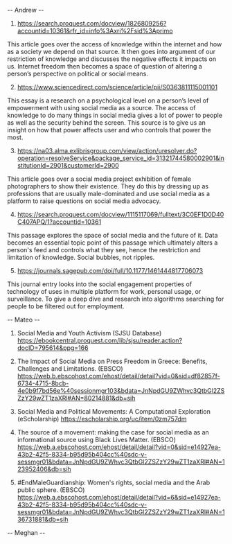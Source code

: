 -- Andrew -- 

  1.  https://search.proquest.com/docview/1826809256?accountid=10361&rfr_id=info%3Axri%2Fsid%3Aprimo

This article goes over the access of knowledge within the internet and how as a society we depend on that source. It then goes into argument of our restriction of knowledge and discusses the negative effects it impacts on us. Internet freedom then becomes a space of question of altering a person’s perspective on political or social means.

  2.  https://www.sciencedirect.com/science/article/pii/S0363811115001101

This essay is a research on a psychological level on a person’s level of empowerment with using social media as a source. The access of knowledge to do many things in social media gives a lot of power to people as well as the security behind the screen. This source is to give us an insight on how that power affects user and who controls that power the most.

  3.  https://na03.alma.exlibrisgroup.com/view/action/uresolver.do?operation=resolveService&package_service_id=31321744580002901&institutionId=2901&customerId=2900

This article goes over a social media project exhibition of female photographers to show their existence. They do this by dressing up as professions that are usually male-dominated and use social media as a platform to raise questions on social media advocacy.


  4.  https://search.proquest.com/docview/1115117069/fulltext/3C0EF1D0D40C407APQ/1?accountid=10361

This passage explores the space of social media and the future of it. Data becomes an essential topic point of this passage which ultimately alters a person's feed and controls what they see, hence the restriction and limitation of knowledge. Social bubbles, not ripples. 


  5.  https://journals.sagepub.com/doi/full/10.1177/1461444817706073

This journal entry looks into the social engagement properties of technology of uses in multiple platform for work, personal usage, or surveillance. To give a deep dive and research into algorithms searching for people to be filtered out for employment.



-- Mateo --

1. Social Media and Youth Activism (SJSU Database)
https://ebookcentral.proquest.com/lib/sjsu/reader.action?docID=795614&ppg=166

2. The Impact of Social Media on Press Freedom in Greece: Benefits, Challenges and Limitations. (EBSCO)
https://web.b.ebscohost.com/ehost/detail/detail?vid=0&sid=df82857f-6734-4715-8bcb-4e0b9f7bd56e%40sessionmgr103&bdata=JnNpdGU9ZWhvc3QtbGl2ZSZzY29wZT1zaXRl#AN=80214881&db=sih

3. Social Media and Political Movements: A Computational Exploration (eScholarship)
https://escholarship.org/uc/item/0zm757dm

4. The source of a movement: making the case for social media as an informational source using Black Lives Matter. (EBSCO)
https://web.a.ebscohost.com/ehost/detail/detail?vid=0&sid=e14927ea-43b2-42f5-8334-b95d95b404cc%40sdc-v-sessmgr01&bdata=JnNpdGU9ZWhvc3QtbGl2ZSZzY29wZT1zaXRl#AN=123952406&db=sih

5. #EndMaleGuardianship: Women's rights, social media and the Arab public sphere. (EBSCO)
https://web.a.ebscohost.com/ehost/detail/detail?vid=6&sid=e14927ea-43b2-42f5-8334-b95d95b404cc%40sdc-v-sessmgr01&bdata=JnNpdGU9ZWhvc3QtbGl2ZSZzY29wZT1zaXRl#AN=136731881&db=sih

-- Meghan --
